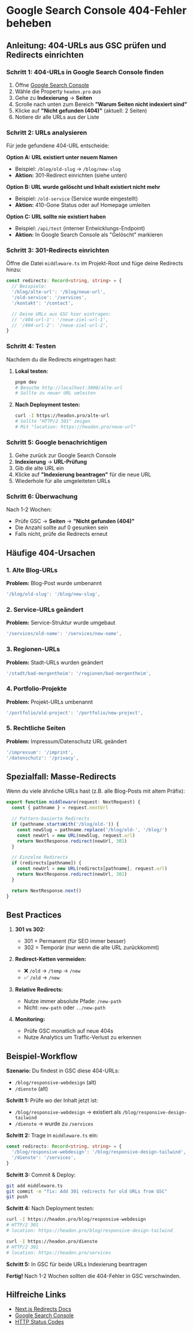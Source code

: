 # Google Search Console 404-Fehler beheben

## Anleitung: 404-URLs aus GSC prüfen und Redirects einrichten

### Schritt 1: 404-URLs in Google Search Console finden

1. Öffne [Google Search Console](https://search.google.com/search-console)
2. Wähle die Property `headon.pro` aus
3. Gehe zu **Indexierung** → **Seiten**
4. Scrolle nach unten zum Bereich **"Warum Seiten nicht indexiert sind"**
5. Klicke auf **"Nicht gefunden (404)"** (aktuell: 2 Seiten)
6. Notiere dir alle URLs aus der Liste

### Schritt 2: URLs analysieren

Für jede gefundene 404-URL entscheide:

**Option A: URL existiert unter neuem Namen**
- Beispiel: `/blog/old-slug` → `/blog/new-slug`
- **Aktion:** 301-Redirect einrichten (siehe unten)

**Option B: URL wurde gelöscht und Inhalt existiert nicht mehr**
- Beispiel: `/old-service` (Service wurde eingestellt)
- **Aktion:** 410-Gone Status oder auf Homepage umleiten

**Option C: URL sollte nie existiert haben**
- Beispiel: `/api/test` (interner Entwicklungs-Endpoint)
- **Aktion:** In Google Search Console als "Gelöscht" markieren

### Schritt 3: 301-Redirects einrichten

Öffne die Datei `middleware.ts` im Projekt-Root und füge deine Redirects hinzu:

```typescript
const redirects: Record<string, string> = {
  // Beispiele:
  '/blog/alte-url': '/blog/neue-url',
  '/old-service': '/services',
  '/kontakt': '/contact',

  // Deine URLs aus GSC hier eintragen:
  // '/404-url-1': '/neue-ziel-url-1',
  // '/404-url-2': '/neue-ziel-url-2',
}
```

### Schritt 4: Testen

Nachdem du die Redirects eingetragen hast:

1. **Lokal testen:**
   ```bash
   pnpm dev
   # Besuche http://localhost:3000/alte-url
   # Sollte zu neuer URL umleiten
   ```

2. **Nach Deployment testen:**
   ```bash
   curl -I https://headon.pro/alte-url
   # Sollte "HTTP/2 301" zeigen
   # Mit "location: https://headon.pro/neue-url"
   ```

### Schritt 5: Google benachrichtigen

1. Gehe zurück zur Google Search Console
2. **Indexierung** → **URL-Prüfung**
3. Gib die alte URL ein
4. Klicke auf **"Indexierung beantragen"** für die neue URL
5. Wiederhole für alle umgeleiteten URLs

### Schritt 6: Überwachung

Nach 1-2 Wochen:
- Prüfe GSC → **Seiten** → **"Nicht gefunden (404)"**
- Die Anzahl sollte auf 0 gesunken sein
- Falls nicht, prüfe die Redirects erneut

## Häufige 404-Ursachen

### 1. Alte Blog-URLs
**Problem:** Blog-Post wurde umbenannt
```typescript
'/blog/old-slug': '/blog/new-slug',
```

### 2. Service-URLs geändert
**Problem:** Service-Struktur wurde umgebaut
```typescript
'/services/old-name': '/services/new-name',
```

### 3. Regionen-URLs
**Problem:** Stadt-URLs wurden geändert
```typescript
'/stadt/bad-mergentheim': '/regionen/bad-mergentheim',
```

### 4. Portfolio-Projekte
**Problem:** Projekt-URLs umbenannt
```typescript
'/portfolio/old-project': '/portfolio/new-project',
```

### 5. Rechtliche Seiten
**Problem:** Impressum/Datenschutz URL geändert
```typescript
'/impressum': '/imprint',
'/datenschutz': '/privacy',
```

## Spezialfall: Masse-Redirects

Wenn du viele ähnliche URLs hast (z.B. alle Blog-Posts mit altem Präfix):

```typescript
export function middleware(request: NextRequest) {
  const { pathname } = request.nextUrl

  // Pattern-basierte Redirects
  if (pathname.startsWith('/blog/old-')) {
    const newSlug = pathname.replace('/blog/old-', '/blog/')
    const newUrl = new URL(newSlug, request.url)
    return NextResponse.redirect(newUrl, 301)
  }

  // Einzelne Redirects
  if (redirects[pathname]) {
    const newUrl = new URL(redirects[pathname], request.url)
    return NextResponse.redirect(newUrl, 301)
  }

  return NextResponse.next()
}
```

## Best Practices

1. **301 vs 302:**
   - 301 = Permanent (für SEO immer besser)
   - 302 = Temporär (nur wenn die alte URL zurückkommt)

2. **Redirect-Ketten vermeiden:**
   - ❌ `/old` → `/temp` → `/new`
   - ✅ `/old` → `/new`

3. **Relative Redirects:**
   - Nutze immer absolute Pfade: `/new-path`
   - Nicht: `new-path` oder `../new-path`

4. **Monitoring:**
   - Prüfe GSC monatlich auf neue 404s
   - Nutze Analytics um Traffic-Verlust zu erkennen

## Beispiel-Workflow

**Szenario:** Du findest in GSC diese 404-URLs:
- `/blog/responsive-webdesign` (alt)
- `/dienste` (alt)

**Schritt 1:** Prüfe wo der Inhalt jetzt ist:
- `/blog/responsive-webdesign` → existiert als `/blog/responsive-design-tailwind`
- `/dienste` → wurde zu `/services`

**Schritt 2:** Trage in `middleware.ts` ein:
```typescript
const redirects: Record<string, string> = {
  '/blog/responsive-webdesign': '/blog/responsive-design-tailwind',
  '/dienste': '/services',
}
```

**Schritt 3:** Commit & Deploy:
```bash
git add middleware.ts
git commit -m "fix: Add 301 redirects for old URLs from GSC"
git push
```

**Schritt 4:** Nach Deployment testen:
```bash
curl -I https://headon.pro/blog/responsive-webdesign
# HTTP/2 301
# location: https://headon.pro/blog/responsive-design-tailwind

curl -I https://headon.pro/dienste
# HTTP/2 301
# location: https://headon.pro/services
```

**Schritt 5:** In GSC für beide URLs Indexierung beantragen

**Fertig!** Nach 1-2 Wochen sollten die 404-Fehler in GSC verschwinden.

## Hilfreiche Links

- [Next.js Redirects Docs](https://nextjs.org/docs/app/building-your-application/routing/middleware)
- [Google Search Console](https://search.google.com/search-console)
- [HTTP Status Codes](https://developer.mozilla.org/en-US/docs/Web/HTTP/Status)
